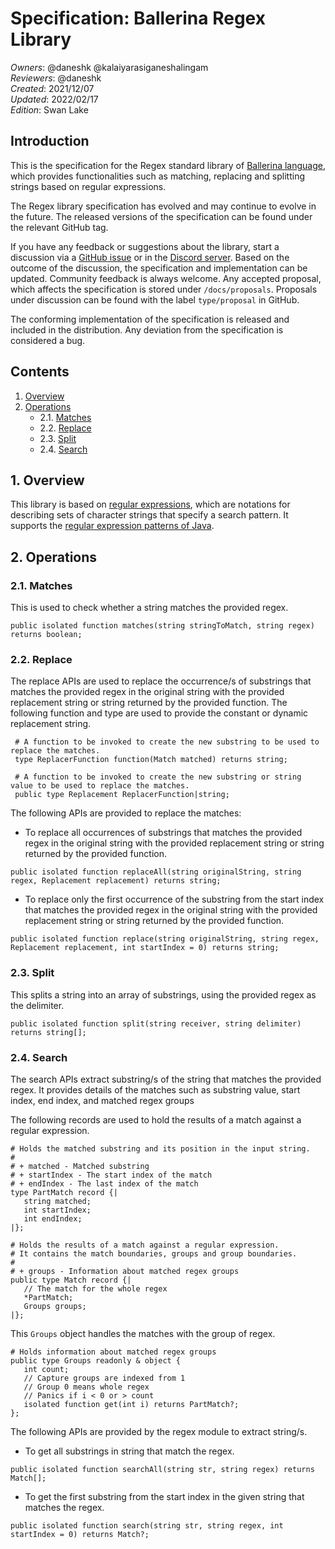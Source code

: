 # Specification: Ballerina Regex Library

_Owners_: @daneshk @kalaiyarasiganeshalingam  
_Reviewers_: @daneshk  
_Created_: 2021/12/07  
_Updated_: 2022/02/17  
_Edition_: Swan Lake  

## Introduction  
This is the specification for the Regex standard library of [Ballerina language](https://ballerina.io/), which provides functionalities such as matching, replacing and splitting strings based on regular expressions.

The Regex library specification has evolved and may continue to evolve in the future. The released versions of the specification can be found under the relevant GitHub tag.

If you have any feedback or suggestions about the library, start a discussion via a [GitHub issue](https://github.com/ballerina-platform/ballerina-standard-library/issues) or in the [Discord server](https://discord.gg/ballerinalang). Based on the outcome of the discussion, the specification and implementation can be updated. Community feedback is always welcome. Any accepted proposal, which affects the specification is stored under `/docs/proposals`. Proposals under discussion can be found with the label `type/proposal` in GitHub.

The conforming implementation of the specification is released and included in the distribution. Any deviation from the specification is considered a bug.

## Contents
1. [Overview](#1-overview)
2. [Operations](#2-operations)
   * 2.1. [Matches](#21-matches)
   * 2.2. [Replace](#22-replace)
   * 2.3. [Split](#23-split)
   * 2.4. [Search](#24-search)

## 1. Overview
This library is based on [regular expressions](https://en.wikipedia.org/wiki/Regular_expression), which are notations 
for describing sets of character strings that specify a search pattern. It supports the [regular expression patterns of Java](https://docs.oracle.com/en/java/javase/17/docs/api/java.base/java/util/regex/Pattern.html#sum).

## 2. Operations

### 2.1. Matches
This is used to check whether a string matches the provided regex.
```ballerina
public isolated function matches(string stringToMatch, string regex) returns boolean;
```

### 2.2. Replace

The replace APIs are used to replace the occurrence/s of substrings that matches the provided regex in the original
string with the provided replacement string or string returned by the provided function. The following function and 
type are used to provide the constant or dynamic replacement string. 

```ballerina
 # A function to be invoked to create the new substring to be used to replace the matches.
 type ReplacerFunction function(Match matched) returns string;
 ```

```ballerina
 # A function to be invoked to create the new substring or string value to be used to replace the matches.
 public type Replacement ReplacerFunction|string;
 ```

The following APIs are provided to replace the matches:

- To replace all occurrences of substrings that matches the provided regex in the original string with the provided
replacement string or string returned by the provided function.
```ballerina
public isolated function replaceAll(string originalString, string regex, Replacement replacement) returns string;
```

- To replace only the first occurrence of the substring from the start index that matches the provided regex in the original string with
the provided replacement string or string returned by the provided function.
```ballerina
public isolated function replace(string originalString, string regex, Replacement replacement, int startIndex = 0) returns string;
```

### 2.3. Split
This splits a string into an array of substrings, using the provided regex as the delimiter.
```ballerina
public isolated function split(string receiver, string delimiter) returns string[];
```

### 2.4. Search

The search APIs extract substring/s of the string that matches the provided regex. It provides details of the matches such as substring value, start index, end index, and matched regex groups

The following records are used to hold the results of a match against a regular expression.

```ballerina
# Holds the matched substring and its position in the input string.
#
# + matched - Matched substring
# + startIndex - The start index of the match
# + endIndex - The last index of the match
type PartMatch record {|
   string matched;
   int startIndex;
   int endIndex;
|};
```

```ballerina
# Holds the results of a match against a regular expression.
# It contains the match boundaries, groups and group boundaries.
#
# + groups - Information about matched regex groups
public type Match record {|
   // The match for the whole regex
   *PartMatch;
   Groups groups;
|};
```

This `Groups` object handles the matches with the group of regex.

```ballerina
# Holds information about matched regex groups
public type Groups readonly & object {
   int count;
   // Capture groups are indexed from 1
   // Group 0 means whole regex
   // Panics if i < 0 or > count
   isolated function get(int i) returns PartMatch?;
};
```

The following APIs are provided by the regex module to extract string/s.
- To get all substrings in string that match the regex.
```ballerina
public isolated function searchAll(string str, string regex) returns Match[];
```

- To get the first substring from the start index in the given string that matches the regex.
```ballerina
public isolated function search(string str, string regex, int startIndex = 0) returns Match?;
```
